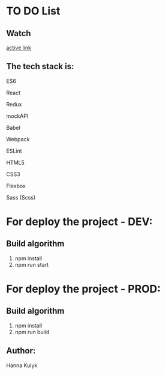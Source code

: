 # TO DO List

## Watch

[active link](https://annakulyk555.github.io/todo-react-redux/ 'gitHub pages')

## The tech stack is:

ES6

React

Redux

mockAPI

Babel

Webpack

ESLint

HTML5

CSS3

Flexbox

Sass (Scss)

# For deploy the project - DEV:

## Build algorithm

1. npm install
2. npm run start

# For deploy the project - PROD:

## Build algorithm

1. npm install
2. npm run build

## Author:

Hanna Kulyk
